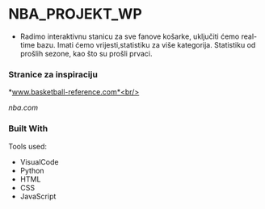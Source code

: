 # NBA_PROJEKT_WP



* Radimo interaktivnu stanicu za sve fanove košarke, uključiti ćemo real-time bazu. Imati ćemo vrijesti,statistiku za više kategorija. Statistiku od prošlih sezone, kao što su prošli prvaci.

### Stranice za inspiraciju
*www.basketball-reference.com*<br/>

*nba.com*
### Built With


Tools used:
* VisualCode
* Python
* HTML
* CSS
* JavaScript



<!-- GETTING STARTED -->
